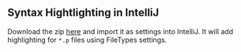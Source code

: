 ## Syntax Hightlighting in IntelliJ

Download the zip [here]() and import it as settings into IntelliJ. 
It will add highlighting for `*.p` files using FileTypes settings.
